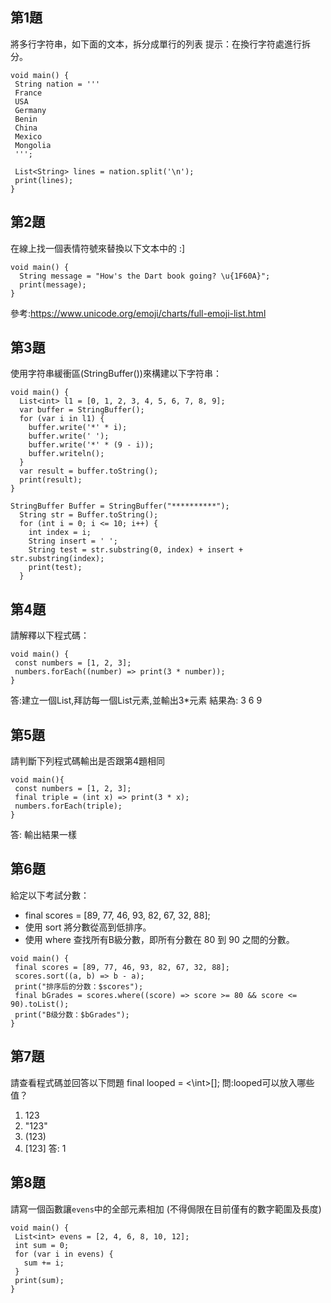 ## 第1題
將多行字符串，如下面的文本，拆分成單行的列表
提示：在換行字符處進行拆分。
```
void main() {
 String nation = '''
 France
 USA
 Germany
 Benin
 China
 Mexico
 Mongolia
 ''';

 List<String> lines = nation.split('\n');
 print(lines);
}
```

## 第2題
在線上找一個表情符號來替換以下文本中的 :]
```
void main() {
  String message = "How's the Dart book going? \u{1F60A}";
  print(message);
}
```
參考:https://www.unicode.org/emoji/charts/full-emoji-list.html

## 第3題
使用字符串緩衝區(StringBuffer())來構建以下字符串：
```
void main() {
  List<int> l1 = [0, 1, 2, 3, 4, 5, 6, 7, 8, 9];
  var buffer = StringBuffer();
  for (var i in l1) {
    buffer.write('*' * i);
    buffer.write(' ');
    buffer.write('*' * (9 - i));
    buffer.writeln();
  }
  var result = buffer.toString();
  print(result);  
}
```

```
StringBuffer Buffer = StringBuffer("**********");
  String str = Buffer.toString();
  for (int i = 0; i <= 10; i++) {
    int index = i;
    String insert = ' ';
    String test = str.substring(0, index) + insert + str.substring(index);
    print(test);
  }
```

## 第4題
請解釋以下程式碼：
```
void main() {
 const numbers = [1, 2, 3];
 numbers.forEach((number) => print(3 * number));
}
```
答:建立一個List,拜訪每一個List元素,並輸出3\*元素
結果為:
3
6
9
## 第5題
請判斷下列程式碼輸出是否跟第4題相同
```
void main(){
 const numbers = [1, 2, 3];
 final triple = (int x) => print(3 * x);
 numbers.forEach(triple);
}
```
答: 輸出結果一樣

## 第6題
給定以下考試分數：  
- final scores = [89, 77, 46, 93, 82, 67, 32, 88];  
- 使用 sort 將分數從高到低排序。  
- 使用 where 查找所有B級分數，即所有分數在 80 到 90 之間的分數。
```
void main() {
 final scores = [89, 77, 46, 93, 82, 67, 32, 88];
 scores.sort((a, b) => b - a);
 print("排序后的分数：$scores");
 final bGrades = scores.where((score) => score >= 80 && score <= 90).toList();
 print("B级分数：$bGrades");
}
```

## 第7題
請查看程式碼並回答以下問題
 final looped = <\int>\[];
問:looped可以放入哪些值？
 1. 123 
 2. "123"
 3. (123)
 4. [123]
答: 1

## 第8題
請寫一個函數讓`evens`中的全部元素相加
(不得侷限在目前僅有的數字範圍及長度)
```
void main() {
 List<int> evens = [2, 4, 6, 8, 10, 12];
 int sum = 0;
 for (var i in evens) {
   sum += i;
 }
 print(sum);
}
```

